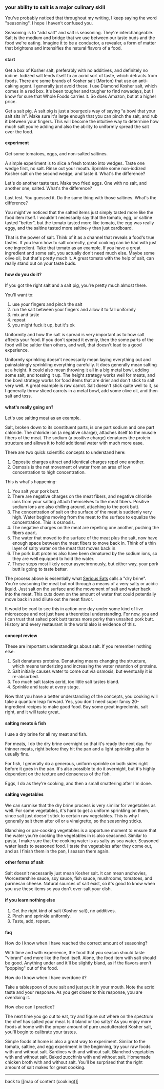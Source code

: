 ### your ability to salt is a major culinary skill

You've probably noticed that throughout my writing, I keep saying the word "seasoning". I hope I haven't confused you. 

Seasoning is to "add salt" and salt is seasoning. They're interchangeable. Salt is the medium and bridge that we use between our taste buds and the food we're eating. Imagine it to be a conductor, a revealer, a form of matter that brightens and intensifies the natural flavors of a food.

#### start

Get a box of Kosher salt, preferably with no additives, and definitely no iodine. Iodized salt lends itself to an acrid sort of taste, which detracts from foods. There are some brands of Kosher salt (Morton) that use an anti-caking agent. I generally just avoid these. I use Diamond Kosher salt, which comes in a red box. It's been tougher and tougher to find nowadays, but I know for sure that Whole Foods carries it. So does Amazon, but at a higher price.

Get a salt pig. A salt pig is just a bourgeois way of saying "a bowl that your salt sits in". Make sure it's large enough that you can pinch the salt, and rub it between your fingers. This will become the intuitive way to determine how much salt you're adding and also the ability to uniformly spread the salt over the food.

#### experiment

Get some tomatoes, eggs, and non-salted saltines.

A simple experiment is to slice a fresh tomato into wedges. Taste one wedge first, no salt. Rinse out your mouth. Sprinkle some non-iodized Kosher salt on the second wedge, and taste it. What's the difference?

Let's do another taste test. Make two fried eggs. One with no salt, and another one, salted. What's the difference?

Last test. You guessed it. Do the same thing with those saltines. What's the difference?

You might've noticed that the salted items just simply tasted more like the food item itself. I wouldn't necessarily say that the tomato, egg, or saltine tasted "better", but the tomato tasted more like tomato, the egg was really eggy, and the saltine tasted more saltine-y than just cardboard.

That is the power of salt. Think of it as a channel that reveals a food's true tastes. If you learn how to salt correctly, great cooking can be had with just one ingredient. Take that tomato as an example. If you have a great ingredient and some salt, you actually don't need much else. Maybe some olive oil, but that's pretty much it. A great tomato with the help of salt, can really stand out on your taste buds.

#### how do you do it?

If you got the right salt and a salt pig, you're pretty much almost there. 

You'll want to:

1. use your fingers and pinch the salt
2. run the salt between your fingers and allow it to fall uniformly
3. mix and taste
4. repeat
5. you might fuck it up, but it's ok

Uniformity and how the salt is spread is very important as to how salt affects your food. If you don't spread it evenly, then the some parts of the food will be saltier than others, and well, that doesn't lead to a good experience.

Uniformly sprinkling doesn't necessarily mean laying everything out and painstakingly sprinkling everything carefully. It does generally mean salting at a height. It could also mean throwing it all in a big metal bowl, adding some salt, and tossing it up. The height strategy works well for meats, and the bowl strategy works for food items that are drier and don't stick to salt very well. A great example is raw carrot. Salt doesn't stick quite well to it, so I generally throw sliced carrots in a metal bowl, add some olive oil, and then salt and toss.

#### what's really going on?

Let's use salting meat as an example.

Salt, broken down to its constituent parts, is one part sodium and one part chloride. The chloride ion (a negative charge), attaches itself to the muscle fibers of the meat. The sodium (a positive charge) denatures the protein structure and allows it to hold additional water with much more ease. 

There are two quick scientific concepts to understand here:

1. Opposite charges attract and identical charges repel one another.
2. Osmosis is the net movement of water from an area of low concentration to high concentration.

This is what's happening:

1. You salt your pork butt.
2. There are negative charges on the meat fibers, and negative chloride ions from your salting attach themselves to the meat fibers. Positive sodium ions are also chilling around, attaching to the pork butt.
3. The concentration of salt on the surface of the meat is suddenly very high. Water begins moving from the meat to the surface to equalize the concentration. This is osmosis.
4. The negative charges on the meat are repelling one another, pushing the fibers apart. 
5. The water that moved to the surface of the meat plus the salt, now have enough space between the meat fibers to move back in. Think of a thin layer of salty water on the meat that moves back in.
6. The pork butt proteins also have been denatured by the sodium ions, so they are well equipped to hold the water.
7. These steps most likely occur asynchronously, but either way, your pork butt is going to taste better.

The process above is essentially what [Serious Eats](https://www.seriouseats.com/) calls a "dry brine". You're seasoning the meat but not through a means of a very salty or acidic liquid. Just salt on the surface and the movement of salt and water back into the meat. This cuts down on the amount of water that could potentially move back in and dilute out the meat flavor.

It would be cool to see this in action one day under some kind of live microscope and not just have a theoretical understanding. For now, you and I can trust that salted pork butt tastes more porky than unsalted pork butt. History and every restaurant in the world also is evidence of this.

#### concept review

These are important understandings about salt. If you remember nothing else:

1. Salt denatures proteins. Denaturing means changing the structure, which means tenderizing and increasing the water retention of proteins.
2. Salt initially causes water to come out via osmosis, but eventually it is re-absorbed.
3. Too much salt tastes acrid, too little salt tastes bland.
4. Sprinkle and taste at every stage.

Now that you have a better understanding of the concepts, you cooking will take a quantum leap forward. Yes, you don't need super fancy 20-ingredient recipes to make good food. Buy some great ingredients, salt right, and it will taste great.

#### salting meats & fish

I use a dry brine for all my meat and fish.

For meats, I do the dry brine overnight so that it's ready the next day. For thinner meats, right before they hit the pan and a light sprinkling after is usually fine.

For fish, I generally do a generous, uniform sprinkle on both sides right before it goes in the pan. It's also possible to do it overnight, but it's highly dependent on the texture and denseness of the fish. 

Eggs, I do as they're cooking, and then a small smattering after I'm done.

#### salting vegetables

We can surmise that the dry brine process is very similar for vegetables as well. For some vegetables, it's hard to get a uniform sprinkling on them, since salt just doesn't stick to certain raw vegetables. This is why I generally salt them after oil or a vinaigrette, so the seasoning sticks.

Blanching or par-cooking vegetables is a opportune moment to ensure that the water you're cooking the vegetables in is also seasoned. Similar to pasta, I make sure that the cooking water is as salty as sea water. Seasoned water leads to seasoned food. I taste the vegetables after they come out, and as I finish them in the pan, I season them again.

#### other forms of salt

Salt doesn't necessarily just mean Kosher salt. It can mean anchovies, Worcestershire sauce, soy sauce, fish sauce, mushrooms, tomatoes, and parmesan cheese. Natural sources of salt exist, so it's good to know when you use these items so you don't over-salt your dish.

#### if you learn nothing else

1. Get the right kind of salt (Kosher salt), no additives.
2. Pinch and sprinkle uniformly.
3. Taste, add, repeat.

#### faq

How do I know when I have reached the correct amount of seasoning?

With time and with experience, the food that you season should taste "vibrant" and more like the food itself. Alone, the food item with salt should be good. Anything under and it'll be slightly bland, as if the flavors aren't "popping" out of the food.

How do I know when I have overdone it?

Take a tablespoon of pure salt and just put it in your mouth. Note the acrid taste and your response. As you get closer to this response, you are overdoing it.

How else can I practice?

The next time you go out to eat, try and figure out where on the spectrum the chef has salted your meal. Is it bland or too salty? As you enjoy more foods at home with the proper amount of pure unadulterated Kosher salt, you'll begin to calibrate your tastes.

Simple foods at home is also a great way to experiment. Similar to the tomato, saltine, and egg experiment in the beginning, try your raw foods with and without salt. Sardines with and without salt. Blanched vegetables with and without salt. Baked zucchinis with and without salt. Homemade chicken broth with and without salt. You'll be surprised that the right amount of salt makes for great cooking.

---

back to [[map of content (cooking)]]